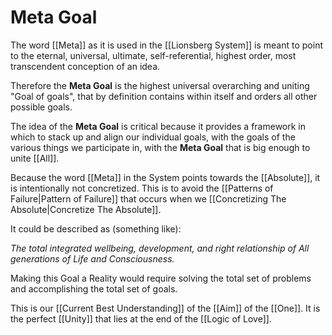 # Meta Goal

The word [[Meta]] as it is used in the [[Lionsberg System]] is meant to point to the eternal, universal, ultimate, self-referential, highest order, most transcendent conception of an idea. 

Therefore the **Meta Goal** is the highest universal overarching and uniting "Goal of goals", that by definition contains within itself and orders all other possible goals.

The idea of the **Meta Goal** is critical because it provides a framework in which to stack up and align our individual goals, with the goals of the various things we participate in, with the **Meta Goal** that is big enough to unite [[All]].  

Because the word [[Meta]] in the System points towards the [[Absolute]], it is intentionally not concretized. This is to avoid the [[Patterns of Failure|Pattern of Failure]] that occurs when we [[Concretizing The Absolute|Concretize The Absolute]]. 

It could be described as (something like): 

_The total integrated wellbeing, development, and right relationship of All generations of Life and Consciousness._  

Making this Goal a Reality would require solving the total set of problems and accomplishing the total set of goals. 

This is our [[Current Best Understanding]] of the [[Aim]] of the [[One]]. It is the perfect [[Unity]] that lies at the end of the [[Logic of Love]].  